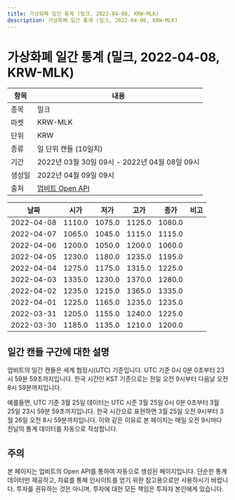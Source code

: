 ```yaml
---
title: 가상화폐 일간 통계 (밀크, 2022-04-08, KRW-MLK)
description: 가상화폐 일간 통계 (밀크, 2022-04-08, KRW-MLK)
---
```



가상화폐 일간 통계 (밀크, 2022-04-08, KRW-MLK)
===

|항목|내용|
|--|--|
|종목|밀크|
|마켓|KRW-MLK|
|단위|KRW|
|종류|일 단위 캔들 (10일치)|
|기간|2022년 03월 30일 09시 - 2022년 04월 08일 09시|
|생성일|2022년 04월 09일 09시|
|출처|[업비트 Open API](https://docs.upbit.com)|


|날짜|시가|저가|고가|종가|비고|
|--|--|--|--|--|--|
|2022-04-08|1110.0|1075.0|1125.0|1080.0|    |
|2022-04-07|1065.0|1045.0|1115.0|1115.0|    |
|2022-04-06|1200.0|1050.0|1200.0|1060.0|    |
|2022-04-05|1230.0|1180.0|1235.0|1195.0|    |
|2022-04-04|1275.0|1175.0|1315.0|1225.0|    |
|2022-04-03|1335.0|1230.0|1370.0|1280.0|    |
|2022-04-02|1235.0|1215.0|1365.0|1335.0|    |
|2022-04-01|1225.0|1165.0|1235.0|1235.0|    |
|2022-03-31|1205.0|1155.0|1240.0|1225.0|    |
|2022-03-30|1185.0|1135.0|1210.0|1200.0|    |


일간 캔들 구간에 대한 설명
---


업비트의 일간 캔들은 세계 협정시(UTC) 기준입니다. 
UTC 기준 0시 0분 0초부터 23시 59분 59초까지입니다. 
한국 시간인 KST 기준으로는 전일 오전 9시부터 다음날 오전 8시 59분까지입니다. 


예를들면, UTC 기준 3월 25일 데이터는 UTC 시준 3월 25일 0시 0분 0초부터 3월 25일 23시 59분 59초까지입니다. 
한국 시간으로 표현하면 3월 25일 오전 9시부터 3월 26일 오전 8시 59분까지입니다. 
이와 같은 이유로 본 페이지는 매일 오전 9시마다 전날의 통계 데이터를 자동으로 작성합니다. 


주의
---


본 페이지는 업비트의 Open API를 통하여 자동으로 생성된 페이지입니다. 
단순한 통계 데이터만 제공하고, 자료를 통해 인사이트를 얻기 위한 참고용으로만 사용하시기 바랍니다. 
투자를 권유하는 것은 아니며, 투자에 대한 모든 책임은 투자자 본인에게 있습니다. 
